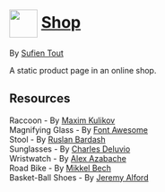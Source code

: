 # <img src="img/favicon.ico" width="50px" align="center" /> [**Shop**](https://github.com/suft/shop)

By [Sufien Tout](https://github.com/suft)

A static product page in an online shop.

## Resources

Raccoon - By [Maxim Kulikov](https://thenounproject.com/maxim221/)\
Magnifying Glass - By [Font Awesome](https://fontawesome.com/)\
Stool - By [Ruslan Bardash](https://unsplash.com/@ruslanbardash)\
Sunglasses - By [Charles Deluvio](https://unsplash.com/@charlesdeluvio)\
Wristwatch - By [Alex Azabache](https://unsplash.com/@alexazabache)\
Road Bike - By [Mikkel Bech](https://unsplash.com/@bechbox)\
Basket-Ball Shoes - By [Jeremy Alford](https://unsplash.com/@jalf0rd)
